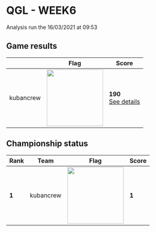 # QGL - WEEK6

Analysis run the 16/03/2021 at 09:53

## Game results

||Flag|Score|
|--|--|--|
|kubancrew|<img src="../flags/kubancrew.png" width="150" height="" />|**190**<br>[See details](./pool-0/kubancrew.log)|
## Championship status

|Rank|Team|Flag|Score|
|--|--|--|--|
|**1**|kubancrew|<img src="../flags/kubancrew.png" width="150" height="" />|**1**|
